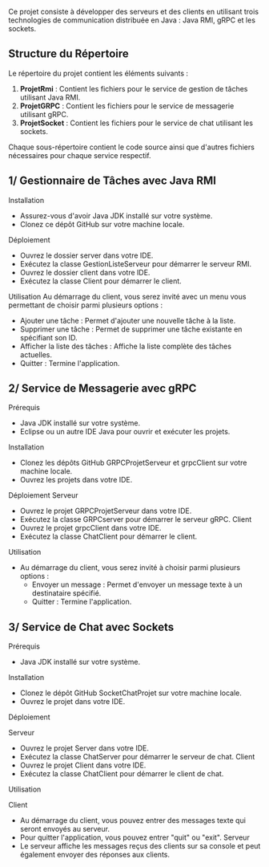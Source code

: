 Ce projet consiste à développer des serveurs et des clients en utilisant trois technologies de communication distribuée en Java : Java RMI, gRPC et les sockets.

## Structure du Répertoire

Le répertoire du projet contient les éléments suivants :

1. **ProjetRmi** : Contient les fichiers pour le service de gestion de tâches utilisant Java RMI.
2. **ProjetGRPC** : Contient les fichiers pour le service de messagerie utilisant gRPC.
3. **ProjetSocket** : Contient les fichiers pour le service de chat utilisant les sockets.

Chaque sous-répertoire contient le code source ainsi que d'autres fichiers nécessaires pour chaque service respectif.

## 1/ **Gestionnaire de Tâches avec Java RMI**

Installation

- Assurez-vous d'avoir Java JDK installé sur votre système.
- Clonez ce dépôt GitHub sur votre machine locale.

Déploiement
- Ouvrez le dossier server dans votre IDE.
- Exécutez la classe GestionListeServeur pour démarrer le serveur RMI.
- Ouvrez le dossier client dans votre IDE.
- Exécutez la classe Client pour démarrer le client.

Utilisation
Au démarrage du client, vous serez invité avec un menu vous permettant de choisir parmi plusieurs options :
- Ajouter une tâche : Permet d'ajouter une nouvelle tâche à la liste.
- Supprimer une tâche : Permet de supprimer une tâche existante en spécifiant son ID.
- Afficher la liste des tâches : Affiche la liste complète des tâches actuelles.
- Quitter : Termine l'application.

## 2/ **Service de Messagerie avec gRPC**

Prérequis
- Java JDK installé sur votre système.
- Eclipse ou un autre IDE Java pour ouvrir et exécuter les projets.

Installation
- Clonez les dépôts GitHub GRPCProjetServeur et grpcClient sur votre machine locale.
- Ouvrez les projets dans votre IDE.

Déploiement
 Serveur
- Ouvrez le projet GRPCProjetServeur dans votre IDE.
- Exécutez la classe GRPCserver pour démarrer le serveur gRPC.
 Client
- Ouvrez le projet grpcClient dans votre IDE.
- Exécutez la classe ChatClient pour démarrer le client.

Utilisation
- Au démarrage du client, vous serez invité à choisir parmi plusieurs options :
   - Envoyer un message : Permet d'envoyer un message texte à un destinataire spécifié.
   - Quitter : Termine l'application.

     
## 3/ **Service de Chat avec Sockets**

Prérequis
- Java JDK installé sur votre système.

Installation

- Clonez le dépôt GitHub SocketChatProjet sur votre machine locale.
- Ouvrez le projet dans votre IDE.

Déploiement

 Serveur
- Ouvrez le projet Server dans votre IDE.
- Exécutez la classe ChatServer pour démarrer le serveur de chat.
 Client
- Ouvrez le projet Client dans votre IDE.
- Exécutez la classe ChatClient pour démarrer le client de chat.

Utilisation

 Client
- Au démarrage du client, vous pouvez entrer des messages texte qui seront envoyés au serveur.
- Pour quitter l'application, vous pouvez entrer "quit" ou "exit".
 Serveur
- Le serveur affiche les messages reçus des clients sur sa console et peut également envoyer des réponses aux clients.

